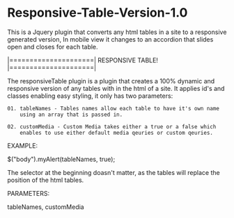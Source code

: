 # Responsive-Table-Version-1.0
This is a Jquery plugin that converts any html tables in a site to a responsive generated version, In mobile view it changes to an 
accordion that slides open and closes for each table.

|=====================| RESPONSIVE TABLE! |=====================|

The responsiveTable plugin is a plugin that creates a 100% dynamic and responsive
version of any tables with in the html of a site. It applies id's and classes
enabling easy styling, it only has two parameters:

	01. tableNames - Tables names allow each table to have it's own name
	    using an array that is passed in.

	02. customMedia - Custom Media takes either a true or a false which
	    enables to use either default media qeuries or custom qeuries.

EXAMPLE:

$("body").myAlert(tableNames, true);

The selector at the beginning doasn't matter, as the tables will 
replace the position of the html tables.

PARAMETERS:

tableNames, customMedia
